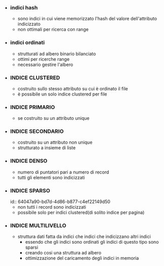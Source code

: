 - ### indici hash
	- sono indici in cui viene memorizzato l'hash del valore dell'attributo indicizzato
	- non ottimali per ricerca con range
- ### indici ordinati
	- strutturati ad albero binario bilanciato
	- ottimi per ricerche range
	- necessario gestire l'albero
- ### INDICE CLUSTERED
	- costruito sullo stesso attributo su cui è ordinato il file
	- è possibile un solo indice clustered per file
- ### INDICE PRIMARIO
	- se costruito su un attributo unique
- ### INDICE SECONDARIO
	- costruito su un attributo non unique
	- strutturato a insieme di liste
- ### INDICE DENSO
	- numero di puntatori pari a numero di record
	- tutti gli elementi sono indicizzati
- ### INDICE SPARSO
  id:: 64047a90-bd7d-4d86-b877-c4ef22149d50
	- non tutti  i record sono indicizzati
	- possibile solo per indici clustered(di solito indice per pagina)
- ### INDICE MULTILIVELLO
	- struttura dati fatta da indici che indici che indicizzano altri indici
		- essendo che gli indici sono ordinati gli indici di questo tipo sono sparsi
		- creando cosi una struttura ad albero
		- ottimizzazione del caricamento degli indici in memoria